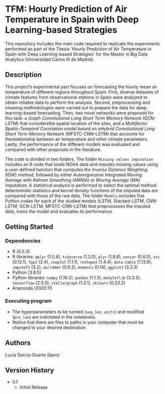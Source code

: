 # TFM: Hourly Prediction of Air Temperature in Spain with Deep Learning-based Strategies

This repository includes the main code required to replicate the experiments performed as part of the Thesis 'Hourly Prediction of Air Temperature in Spain with Deep Learning-based Strategies' for the Master in Big Data Analytics (Universidad Carlos III de Madrid).


## Description

This project’s experimental part focuses on forecasting the hourly mean air temperature of different regions throughout Spain. First, diverse datasets of climate features from observational stations in Spain were analyzed to obtain reliable data to perform the analysis. Second, preprocessing and cleaning methodologies were carried out to prepare the data for deep learning-based forecasting. Then, two novel networks were proposed for this task: a *Graph Convolutional Long Short Term Memory Network* (GCN-LSTM) that considersthe spatial location of the sites, and a *Multifactor Spatio-Temporal Correlation model based on aHybrid Convolutional Long Short Term Memory Network* (MFSTC-CNN-LSTM) that accounts for therelationship between air temperature and other climate parameters. Lastly, the performance of the different models was evaluated and compared with other proposals in the literature.

The code is divided in two folders. The folder `Missing values imputation` includes an R code that loads NOAA data and imputes missing values using a user-defined function that computes the *Inverse Distance Weighting* (IDW) method, followed by either *Autoregressive Integrated Moving Average with Kalman Smoothing* (ARIMA) or *Moving Average* (MA) imputation. A statistical analysis is performed to select the optimal method: deterministic statistics and kernel density functions of the imputed data are compared with those of the raw data. The folder `Models` includes five Python codes for each of the studied models (LSTM, Stacked-LSTM, CNN-LSTM, GCN-LSTM, MFSTC-CNN-LSTM) that preprocesses the imputed data, trains the model and evaluates its performance. 

## Getting Started

### Dependencies

* R (4.0.3)
* R libraries: `dplyr` (1.0.4), `tidyverse` (1.3.0), `plyr` (1.8.6), `naniar` (0.6.0), `xts` (0.12.1), `fpp2` (2.4), `cowplot` (1.1.1), `reshape2` (1.4.4), `data.table` (1.13.6), `imputeTS` (3.2), `worldmet` (0.9.2), `moments` (0.14), `ggplot2` (3.3.3)
* Python (3.8.5)
* Python libraries: `numpy` (1.19.2), `pandas` (1.1.3), `matplotlib` (3.3.2), `tensorflow` (2.5.0), `stellargraph` (1.2.1), `sklearn` (0.23.2)
* Anaconda (2020.11)

### Executing program
* The hyperparameters to be tunned (`seq_len`, `units`) and modified (`pre_len`) are indictated in the notebooks.
* Notice that there are files to paths in your computer that must be changed to your desired destination.

## Authors

Lucía García-Duarte Sáenz

## Version History

* 0.1
    * Initial Release
